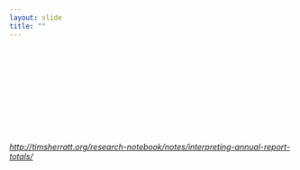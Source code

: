 ```yaml
---
layout: slide
title: ""
---
```


<section>
<iframe  class="stretch" frameborder="0" marginheight="0" marginwidth="0" data-src="https://plot.ly/~wragge/431.embed"></iframe>
<h6><a class="external" href="http://timsherratt.org/research-notebook/notes/interpreting-annual-report-totals/">http://timsherratt.org/research-notebook/notes/interpreting-annual-report-totals/</a></h6>
</section>